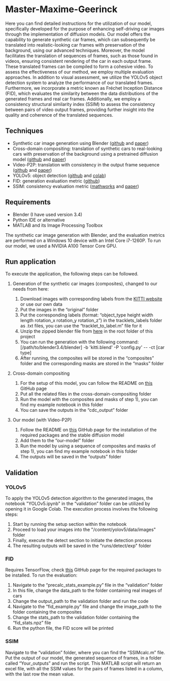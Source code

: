 # Master-Maxime-Geerinck

Here you can find detailed instructions for the utilization of our model, specifically developed for the purpose of enhancing self-driving car images through the implementation of diffusion models. Our model offers the capability to generate synthetic car frames, which can subsequently be translated into realistic-looking car frames with preservation of the background, using our advanced techniques. Moreover, the model facilitates the translation of sequences of frames, such as those found in videos, ensuring consistent rendering of the car in each output frame. These translated frames can be compiled to form a cohesive video.
To assess the effectiveness of our method, we employ multiple evaluation approaches. In addition to visual assessment, we utilize the YOLOv5 object detection system to analyze the performance of our translated frames. Furthermore, we incorporate a metric known as Fréchet Inception Distance (FID), which evaluates the similarity between the data distributions of the generated frames and real car frames. Additionally, we employ a consistency structural similarity index (SSIM) to assess the consistency between pairs of video output frames, providing further insight into the quality and coherence of the translated sequences.

## Techniques
-	Synthetic car image generation using Blender ([github](https://github.com/yvesdeboeck66/Masterproef-Yves-De-Boeck) and [paper](https://link.springer.com/chapter/10.1007/978-3-030-61105-7_29))
-	Cross-domain compositing: translation of synthetic cars to real-looking cars with preservation of the background using a pretrained diffusion model ([github](https://github.com/cross-domain-compositing/cross-domain-compositing) and [paper](https://arxiv.org/abs/2302.10167))
-	Video-P2P: translation with consistency in the output frame sequence ([github](https://github.com/ShaoTengLiu/Video-P2P) and [paper](https://arxiv.org/abs/2303.04761))
-	YOLOv5: object detection ([github](https://github.com/ultralytics/yolov5) and [colab](https://colab.research.google.com/github/ultralytics/yolov5/blob/master/tutorial.ipynb))
-	FID: generation evaluation metric ([github](https://github.com/bioinf-jku/TTUR))
-	SSIM: consistency evaluation metric ([mathworks](https://nl.mathworks.com/help/images/ref/multissim.html) and [paper](https://arxiv.org/abs/2006.13846))

## Requirements
-	Blender (I have used version 3.4)
-	Python IDE or alternative
-	MATLAB and its Image Processing Toolbox

The synthetic car image generation with Blender, and the evaluation metrics are performed on a Windows 10 device with an Intel Core i7-1260P. To run our model, we used a NVIDIA A100 Tensor Core GPU.

## Run application
To execute the application, the following steps can be followed.

1. Generation of the synthetic car images (composites), changed to our needs from here:
    1.	Download images with corresponding labels from the [KITTI website](https://www.cvlibs.net/datasets/kitti/raw_data.php) or use our own data
    2.	Put the images in the “original” folder
    3.	Put the corresponding labels (format: “object_type height width length rotation_x rotation_y rotation_z”) in the tracklets_labels folder as .txt files, you can use         the “tracklet_to_label.m” file for it
    4.	Unzip the zipped blender file from [here](https://github.com/yvesdeboeck66/Masterproef-Yves-De-Boeck) in the root folder of this project
    5.	You can run the generation with the following command: [/path/to/blender3.4/blender] -b 'kitti.blend' -P 'config.py' -- -ct [car type]
    6.	After running, the composites will be stored in the “composites” folder and the corresponding masks are stored in the “masks” folder

2. Cross-domain compositing
    1.	For the setup of this model, you can follow the README on [this](https://github.com/cross-domain-compositing/cross-domain-compositing) GitHub page
    2.	Put all the related files in the cross-domain-compositing folder
    3.	Run the model with the composites and masks of step 1), you can find my example notebook in this folder
    4.	You can save the outputs in the “cdc_output” folder

3. Our model (with Video-P2P)
    1.	Follow the README on [this](https://github.com/ShaoTengLiu/Video-P2P) GitHub page for the installation of the required packages and the stable diffusion model
    2.	Add them to the “our-model” folder
    3.	Run the model by using a sequence of composites and masks of step 1), you can find my example notebook in this folder
    4.	The outputs will be saved in the “outputs” folder

## Validation
### YOLOv5
To apply the YOLOv5 detection algorithm to the generated images, the notebook "YOLOv5.ipynb" in the “validation” folder can be utilized by opening it in Google Colab. The execution process involves the following steps:

1. Start by running the setup section within the notebook
2. Proceed to load your images into the "/content/yolov5/data/images" folder
3. Finally, execute the detect section to initiate the detection process
4. The resulting outputs will be saved in the "runs/detect/exp" folder

### FID
Requires TensorFlow, check [this](https://github.com/bioinf-jku/TTUR) GitHub page for the required packages to be installed. To run the evaluation:

1. Navigate to the “precalc_stats_example.py” file in the “validation” folder
2. In this file, change the data_path to the folder containing real images of cars
3. Change the output_path to the validation folder and run the code
4. Navigate to the “fid_example.py” file and change the image_path to the folder containing the composites
5. Change the stats_path to the validation folder containing the “fid_stats.npz” file
6. Run the python file, the FID score will be printed

### SSIM
Navigate to the “validation” folder, where you can find the “SSIMcalc.m” file. Put the output of our model, the generated sequence of frames, in a folder called “Your_outputs” and run the script. This MATLAB script will return an excel file, with all the SSIM values for the pairs of frames listed in a column, with the last row the mean value.
